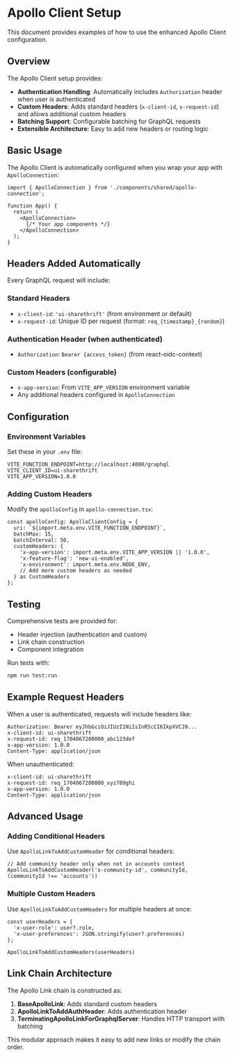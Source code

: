 # Apollo Client Setup

This document provides examples of how to use the enhanced Apollo Client configuration.

## Overview

The Apollo Client setup provides:

- **Authentication Handling**: Automatically includes `Authorization` header when user is authenticated
- **Custom Headers**: Adds standard headers (`x-client-id`, `x-request-id`) and allows additional custom headers
- **Batching Support**: Configurable batching for GraphQL requests
- **Extensible Architecture**: Easy to add new headers or routing logic

## Basic Usage

The Apollo Client is automatically configured when you wrap your app with `ApolloConnection`:

```tsx
import { ApolloConnection } from './components/shared/apollo-connection';

function App() {
  return (
    <ApolloConnection>
      {/* Your app components */}
    </ApolloConnection>
  );
}
```

## Headers Added Automatically

Every GraphQL request will include:

### Standard Headers
- `x-client-id`: `'ui-sharethrift'` (from environment or default)
- `x-request-id`: Unique ID per request (format: `req_{timestamp}_{random}`)

### Authentication Header (when authenticated)
- `Authorization`: `Bearer {access_token}` (from react-oidc-context)

### Custom Headers (configurable)
- `x-app-version`: From `VITE_APP_VERSION` environment variable
- Any additional headers configured in `ApolloConnection`

## Configuration

### Environment Variables

Set these in your `.env` file:

```env
VITE_FUNCTION_ENDPOINT=http://localhost:4000/graphql
VITE_CLIENT_ID=ui-sharethrift
VITE_APP_VERSION=1.0.0
```

### Adding Custom Headers

Modify the `apolloConfig` in `apollo-connection.tsx`:

```tsx
const apolloConfig: ApolloClientConfig = {
  uri: `${import.meta.env.VITE_FUNCTION_ENDPOINT}`,
  batchMax: 15,
  batchInterval: 50,
  customHeaders: {
    'x-app-version': import.meta.env.VITE_APP_VERSION || '1.0.0',
    'x-feature-flag': 'new-ui-enabled',
    'x-environment': import.meta.env.NODE_ENV,
    // Add more custom headers as needed
  } as CustomHeaders
};
```

## Testing

Comprehensive tests are provided for:

- Header injection (authentication and custom)
- Link chain construction
- Component integration

Run tests with:

```bash
npm run test:run
```

## Example Request Headers

When a user is authenticated, requests will include headers like:

```
Authorization: Bearer eyJhbGciOiJIUzI1NiIsInR5cCI6IkpXVCJ9...
x-client-id: ui-sharethrift
x-request-id: req_1704067200000_abc123def
x-app-version: 1.0.0
Content-Type: application/json
```

When unauthenticated:

```
x-client-id: ui-sharethrift
x-request-id: req_1704067200000_xyz789ghi
x-app-version: 1.0.0
Content-Type: application/json
```

## Advanced Usage

### Adding Conditional Headers

Use `ApolloLinkToAddCustomHeader` for conditional headers:

```tsx
// Add community header only when not in accounts context
ApolloLinkToAddCustomHeader('x-community-id', communityId, (communityId !== 'accounts'))
```

### Multiple Custom Headers

Use `ApolloLinkToAddCustomHeaders` for multiple headers at once:

```tsx
const userHeaders = {
  'x-user-role': user?.role,
  'x-user-preferences': JSON.stringify(user?.preferences)
};

ApolloLinkToAddCustomHeaders(userHeaders)
```

## Link Chain Architecture

The Apollo Link chain is constructed as:

1. **BaseApolloLink**: Adds standard custom headers
2. **ApolloLinkToAddAuthHeader**: Adds authentication header
3. **TerminatingApolloLinkForGraphqlServer**: Handles HTTP transport with batching

This modular approach makes it easy to add new links or modify the chain order.